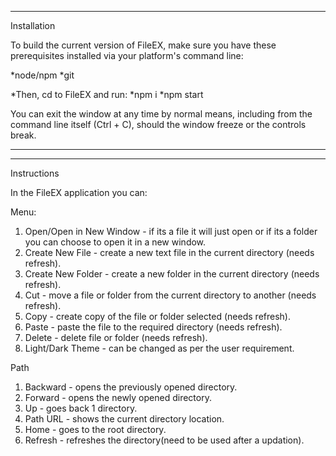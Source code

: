 ************
Installation

To build the current version of FileEX, make sure you have these prerequisites installed via your platform's command line:

*node/npm
*git

*Then, cd to FileEX and run:
*npm i
*npm start

You can exit the window at any time by normal means, including from the command line itself (Ctrl + C), should the window freeze or the controls break.
************



************
Instructions

In the FileEX application you can:
 
 Menu:
 1. Open/Open in New Window - if its a file it will just open or if its a folder you can choose to open it in a new window.
 2. Create New File -  create a new text file in the current directory (needs refresh).
 3. Create New Folder - create a new folder in the current directory (needs refresh).
 4. Cut - move a file or folder from the current directory to another (needs refresh).
 5. Copy -  create copy of the file or folder selected (needs refresh).
 6. Paste - paste the file to the required directory (needs refresh).
 7. Delete - delete file or folder (needs refresh).
 7. Light/Dark Theme - can be changed as per the user requirement.

 Path
 1. Backward - opens the previously opened directory.
 2. Forward - opens the newly opened directory.
 3. Up - goes back 1 directory.
 4. Path URL - shows the current directory location.
 5. Home - goes to the root directory.
 6. Refresh - refreshes the directory(need to be used after a updation). 




